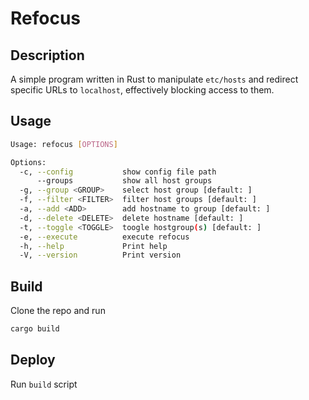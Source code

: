 # Refocus

## Description
A simple program written in Rust to manipulate `etc/hosts` and redirect specific URLs to `localhost`, effectively blocking access to them.

## Usage
```sh
Usage: refocus [OPTIONS]

Options:
  -c, --config           show config file path
      --groups           show all host groups
  -g, --group <GROUP>    select host group [default: ]
  -f, --filter <FILTER>  filter host groups [default: ]
  -a, --add <ADD>        add hostname to group [default: ]
  -d, --delete <DELETE>  delete hostname [default: ]
  -t, --toggle <TOGGLE>  toogle hostgroup(s) [default: ]
  -e, --execute          execute refocus
  -h, --help             Print help
  -V, --version          Print version
```

## Build
Clone the repo and run 
```sh
cargo build
```

## Deploy
Run `build` script